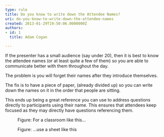 ```yaml
---
type: rule
title: Do you know to write down the Attendee Names?
uri: do-you-know-to-write-down-the-attendee-names
created: 2013-01-29T19:50:06.0000000Z
authors:
- id: 1
  title: Adam Cogan

---
```




<span class='intro'> <p>If the presenter has a small audience (say under 20), then it is best to know the attendee names (or at least quite a few of them) so you are able to communicate better with them throughout the day. </p><p>The problem is you will forget their names after they introduce themselves. 
</p> </span>

<p>The fix is to have a piece of paper, (already divided up) so you can write down the names on it in the order that people are sitting.</p><p>This ends up being a great reference you can use to address questions directly to participants using their name. This ensures that attendees keep focused as they may directly have questions referencing them.</p><dl class="image"><dt><img src="/Communication/RulesToBetterTraining/PublishingImages/classroom.jpg" alt="" />
   </dt><dd>Figure&#58; For a classroom like this...</dd></dl><dl class="image"><dt><img src="/Communication/RulesToBetterTraining/PublishingImages/names-list.jpg" alt="" />
   </dt><dd>Figure&#58; ...use a sheet like this</dd></dl>


